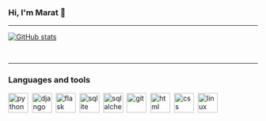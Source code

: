 ### Hi, I'm Marat 👋    

---

[![GitHub stats](https://github-readme-stats.vercel.app/api?username=F0RRZZ)](https://github.com/F0RRZZ/github-readme-stats)


<br>

---

### Languages and tools

<img src="https://cdn.jsdelivr.net/gh/devicons/devicon/icons/python/python-original.svg" title="python" wigth="40" height="40"/>&nbsp;
<img src="https://cdn.jsdelivr.net/gh/devicons/devicon/icons/django/django-plain.svg" title="django" wigth="40" height="40"/>&nbsp;
<img src="https://cdn.jsdelivr.net/gh/devicons/devicon/icons/flask/flask-original.svg" title="flask" wigth="40" height="40"/>&nbsp;
<img src="https://cdn.jsdelivr.net/gh/devicons/devicon/icons/sqlite/sqlite-original.svg" title="sqlite" wigth="40" height="40"/>&nbsp;
<img src="https://cdn.jsdelivr.net/gh/devicons/devicon/icons/sqlalchemy/sqlalchemy-original.svg" title="sqlalchemy" wigth="40" height="40"/>&nbsp;
<img src="https://cdn.jsdelivr.net/gh/devicons/devicon/icons/git/git-original.svg" title="git" wigth="40" height="40"/>&nbsp;
<img src="https://cdn.jsdelivr.net/gh/devicons/devicon/icons/html5/html5-original.svg" title="html" wigth="40" height="40"/>&nbsp;
<img src="https://cdn.jsdelivr.net/gh/devicons/devicon/icons/css3/css3-original.svg" title="css" wigth="40" height="40"/>&nbsp;
<img src="https://cdn.jsdelivr.net/gh/devicons/devicon/icons/linux/linux-original.svg" title="linux" wigth="40" height="40"/>&nbsp;
